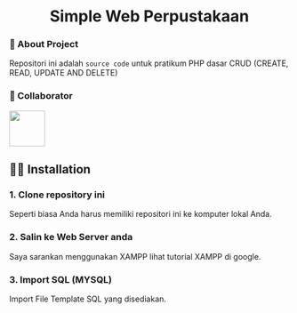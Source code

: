 <h1 align="center">Simple Web Perpustakaan</h1>

### 🎯 About Project
Repositori ini adalah `source code` untuk pratikum PHP dasar CRUD (CREATE, READ, UPDATE AND DELETE)

### 🧐 Collaborator
<a href="https://github.com/LowScarlet">
  <img src="https://github.com/LowScarlet.png?size=64" width="64" />
</a>
 
## 👨‍💻 Installation

### 1. Clone repository ini
Seperti biasa Anda harus memiliki repositori ini ke komputer lokal Anda.

### 2. Salin ke Web Server anda
Saya sarankan menggunakan XAMPP lihat tutorial XAMPP di google.

### 3. Import SQL (MYSQL)
Import File Template SQL yang disediakan.

